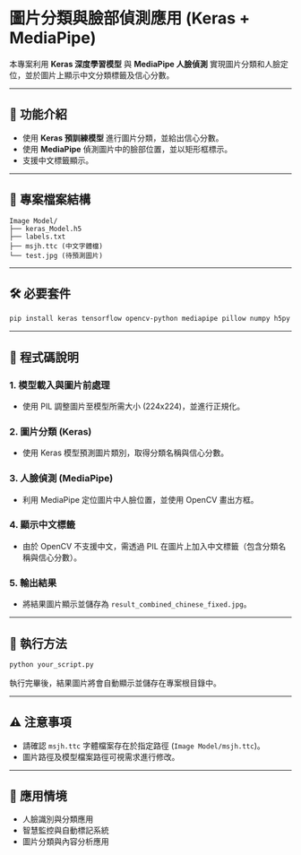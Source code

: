 # 圖片分類與臉部偵測應用 (Keras + MediaPipe)

本專案利用 **Keras 深度學習模型** 與 **MediaPipe 人臉偵測** 實現圖片分類和人臉定位，並於圖片上顯示中文分類標籤及信心分數。

---

## 🚀 功能介紹

- 使用 **Keras 預訓練模型** 進行圖片分類，並給出信心分數。
- 使用 **MediaPipe** 偵測圖片中的臉部位置，並以矩形框標示。
- 支援中文標籤顯示。

---

## 📂 專案檔案結構

```
Image Model/
├── keras_Model.h5
├── labels.txt
├── msjh.ttc (中文字體檔)
└── test.jpg (待預測圖片)
```

---

## 🛠️ 必要套件

```bash
pip install keras tensorflow opencv-python mediapipe pillow numpy h5py
```

---

## 📌 程式碼說明

### 1. 模型載入與圖片前處理
- 使用 PIL 調整圖片至模型所需大小 (224x224)，並進行正規化。

### 2. 圖片分類 (Keras)
- 使用 Keras 模型預測圖片類別，取得分類名稱與信心分數。

### 3. 人臉偵測 (MediaPipe)
- 利用 MediaPipe 定位圖片中人臉位置，並使用 OpenCV 畫出方框。

### 4. 顯示中文標籤
- 由於 OpenCV 不支援中文，需透過 PIL 在圖片上加入中文標籤（包含分類名稱與信心分數）。

### 5. 輸出結果
- 將結果圖片顯示並儲存為 `result_combined_chinese_fixed.jpg`。

---

## 📖 執行方法

```bash
python your_script.py
```

執行完畢後，結果圖片將會自動顯示並儲存在專案根目錄中。

---

## ⚠️ 注意事項

- 請確認 `msjh.ttc` 字體檔案存在於指定路徑 (`Image Model/msjh.ttc`)。
- 圖片路徑及模型檔案路徑可視需求進行修改。

---

## 🎯 應用情境

- 人臉識別與分類應用
- 智慧監控與自動標記系統
- 圖片分類與內容分析應用

